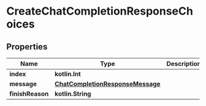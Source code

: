 
# CreateChatCompletionResponseChoices

## Properties
Name | Type | Description | Notes
------------ | ------------- | ------------- | -------------
**index** | **kotlin.Int** |  |  [optional]
**message** | [**ChatCompletionResponseMessage**](ChatCompletionResponseMessage.md) |  |  [optional]
**finishReason** | **kotlin.String** |  |  [optional]



